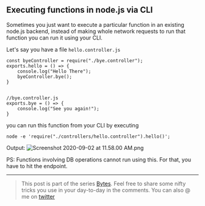 ## Executing functions in node.js via CLI

Sometimes you just want to execute a particular function in an existing node.js backend, instead of making whole network requests to run that function you can run it using your CLI.

Let's say you have a file `hello.controller.js`

    const byeController = require("./bye.controller");
    exports.hello = () => {
        console.log("Hello There");
        byeController.bye(); 
    }
    

    //bye.controller.js
    exports.bye = () => {
        console.log("See you again!");
    }
    

you can run this function from your CLI by executing

    node -e 'require("./controllers/hello.controller").hello()';
    

Output: ![Screenshot 2020-09-02 at 11.58.00 AM.png](https://cdn.hashnode.com/res/hashnode/image-dev/upload/v1615892805362/iSXnlpivT.png)

PS: Functions involving DB operations cannot run using this. For that, you have to hit the endpoint.

* * *

> This post is part of the series [Bytes](https://hashnode.com/series/bytes-ckckqh5km0000mks1fghg1rc5). Feel free to share some nifty tricks you use in your day-to-day in the comments. You can also @ me on [twitter](https://twitter.com/vamsirao7)